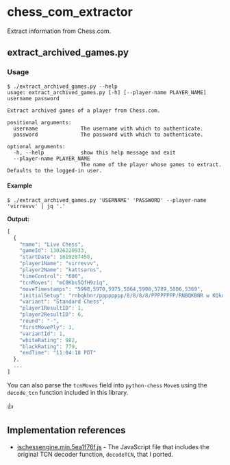 # chess_com_extractor

Extract information from Chess.com.

## extract_archived_games.py

### Usage

```
$ ./extract_archived_games.py --help
usage: extract_archived_games.py [-h] [--player-name PLAYER_NAME] username password

Extract archived games of a player from Chess.com.

positional arguments:
  username              The username with which to authenticate.
  password              The password with which to authenticate.

optional arguments:
  -h, --help            show this help message and exit
  --player-name PLAYER_NAME
                        The name of the player whose games to extract. Defaults to the logged-in user.
```

#### Example

```shell
$ ./extract_archived_games.py 'USERNAME' 'PASSWORD' --player-name 'virrevvv' | jq '.'
```

**Output:**

```javascript
[
  {
    "name": "Live Chess",
    "gameId": 13026220933,
    "startDate": 1619287458,
    "player1Name": "virrevvv",
    "player2Name": "kattsaros",
    "timeControl": "600",
    "tcnMoves": "mC0Kbs5QfH9ziq",
    "moveTimestamps": "5998,5970,5975,5864,5908,5789,5806,5369",
    "initialSetup": "rnbqkbnr/pppppppp/8/8/8/8/PPPPPPPP/RNBQKBNR w KQkq - 0 1",
    "variant": "Standard Chess",
    "player1ResultID": 1,
    "player2ResultID": 6,
    "round": "-",
    "firstMovePly": 1,
    "variantId": 1,
    "whiteRating": 982,
    "blackRating": 779,
    "endTime": "11:04:18 PDT"
  },
  ...
]
```

You can also parse the `tcnMoves` field into `python-chess` `Move`s using the `decode_tcn` function included in this library.

:thumbsup:

## Implementation references

- [jschessengine.min.5ea1f76f.js](https://www.chess.com/bundles/app/js/vendor/jschessengine/jschessengine.min.5ea1f76f.js) - The JavaScript file that includes the original TCN decoder function, `decodeTCN`, that I ported.
